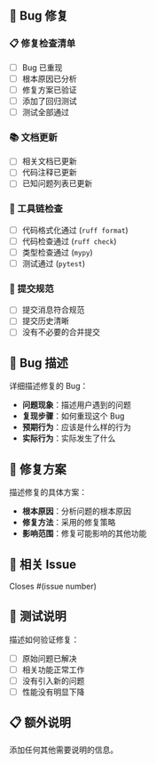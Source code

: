 ## 🐛 Bug 修复

### 📋 修复检查清单

- [ ] Bug 已重现
- [ ] 根本原因已分析
- [ ] 修复方案已验证
- [ ] 添加了回归测试
- [ ] 测试全部通过

### 📚 文档更新

- [ ] 相关文档已更新
- [ ] 代码注释已更新
- [ ] 已知问题列表已更新

### 🔧 工具链检查

- [ ] 代码格式化通过 (`ruff format`)
- [ ] 代码检查通过 (`ruff check`)
- [ ] 类型检查通过 (`mypy`)
- [ ] 测试通过 (`pytest`)

### 📝 提交规范

- [ ] 提交消息符合规范
- [ ] 提交历史清晰
- [ ] 没有不必要的合并提交

## 🎯 Bug 描述

详细描述修复的 Bug：

- **问题现象**：描述用户遇到的问题
- **复现步骤**：如何重现这个 Bug
- **预期行为**：应该是什么样的行为
- **实际行为**：实际发生了什么

## 🔧 修复方案

描述修复的具体方案：

- **根本原因**：分析问题的根本原因
- **修复方法**：采用的修复策略
- **影响范围**：修复可能影响的其他功能

## 🔗 相关 Issue

Closes #(issue number)

## 🧪 测试说明

描述如何验证修复：

- [ ] 原始问题已解决
- [ ] 相关功能正常工作
- [ ] 没有引入新的问题
- [ ] 性能没有明显下降

## 📋 额外说明

添加任何其他需要说明的信息。
